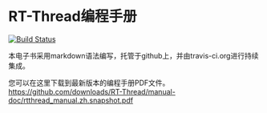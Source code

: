 # RT-Thread编程手册 #
[![Build Status](https://secure.travis-ci.org/RT-Thread/manual_doc.png)](http://travis-ci.org/RT-Thread/manual)

本电子书采用markdown语法编写，托管于github上，并由travis-ci.org进行持续集成。

您可以在这里下载到最新版本的编程手册PDF文件。
<https://github.com/downloads/RT-Thread/manual-doc/rtthread_manual.zh.snapshot.pdf>

